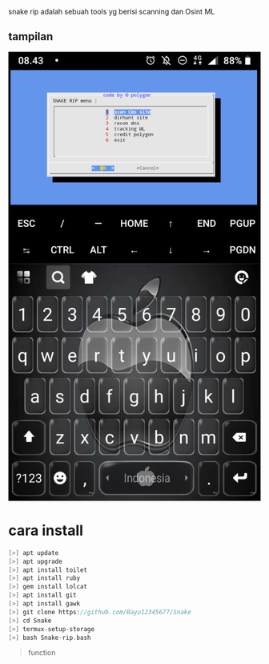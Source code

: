 
snake rip adalah sebuah tools yg berisi scanning dan Osint ML

## tampilan
![polygon](https://github.com/Bayu12345677/Snake/blob/main/Screenshot_20211025-084331.png)


# cara install

```kotlin
[>] apt update
[>] apt upgrade
[>] apt install toilet
[>] apt install ruby
[>] gem install lolcat
[>] apt install git
[>] apt install gawk
[>] git clone https://github.com/Bayu12345677/Snake
[>] cd Snake
[>] termux-setup-storage
[>] bash Snake-rip.bash
```


> function
